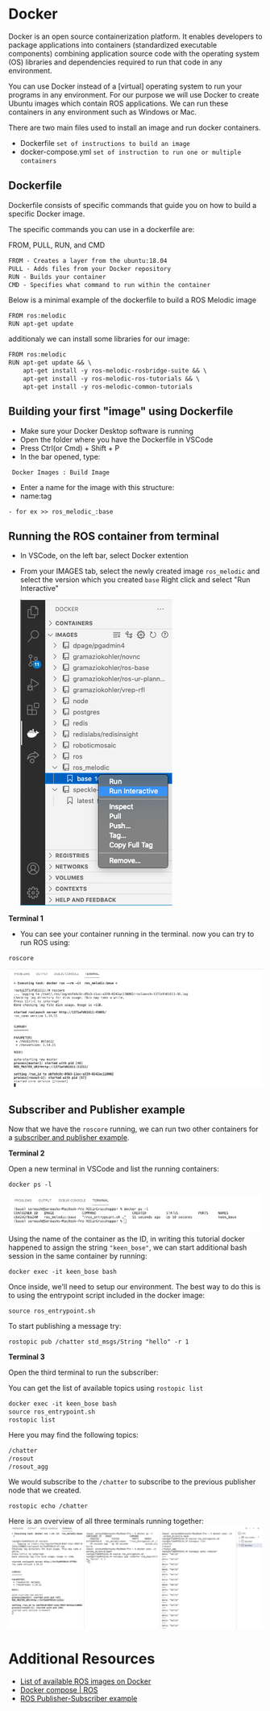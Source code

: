 # Docker
Docker is an open source containerization platform. It enables developers to package applications into containers (standardized executable components) combining application source code with the operating system (OS) libraries and dependencies required to run that code in any environment.

You can use Docker instead of a [virtual] operating system to run your programs in any environment. For our purpose we will use Docker to create Ubuntu images which contain ROS applications. We can run these containers in any environment such as Windows or Mac.

There are two main files used to install an image and run docker containers.
- Dockerfile `set of instructions to build an image`
- docker-compose.yml `set of instruction to run one or multiple containers`

## Dockerfile
Dockerfile consists of specific commands that guide you on how to build a specific Docker image. 

The specific commands you can use in a dockerfile are:

FROM, PULL, RUN, and CMD
```
FROM - Creates a layer from the ubuntu:18.04
PULL - Adds files from your Docker repository
RUN - Builds your container
CMD - Specifies what command to run within the container
```

Below is a minimal example of the dockerfile to build a ROS Melodic image

```
FROM ros:melodic
RUN apt-get update
```

additionaly we can install some libraries for our image:
```
FROM ros:melodic
RUN apt-get update && \
    apt-get install -y ros-melodic-rosbridge-suite && \
    apt-get install -y ros-melodic-ros-tutorials && \
    apt-get install -y ros-melodic-common-tutorials
```

## Building your first "image" using Dockerfile
- Make sure your Docker Desktop software is running
- Open the folder where you have the Dockerfile in VSCode
- Press Ctrl(or Cmd) + Shift + P
- In the bar opened, type:
```
 Docker Images : Build Image
```
- Enter a name for the image with this structure:
- name:tag
```
- for ex >> ros_melodic_:base
```

## Running the ROS container from terminal
- In VSCode, on the left bar, select Docker extention
- From your IMAGES tab, select the newly created image `ros_melodic` and select the version which you created `base`
Right click and select "Run Interactive"

    ![run_interactive](./media/run_interactive.png)

**Terminal 1**

- You can see your container running in the terminal. 
now you can try to run ROS using:
```
roscore
```
![roscore](./media/roscore.png)

## Subscriber and Publisher example
Now that we have the `roscore` running, we can run two other containers for a [subscriber and publisher example](http://wiki.ros.org/ROS/Tutorials/WritingPublisherSubscriber%28python%29).

**Terminal 2**

Open a new terminal in VSCode and list the running containers:
```
docker ps -l
```
![containers_list](./media/containers_list.png)
Using the name of the container as the ID, in writing this tutorial docker happened to assign the string `"keen_bose"`, we can start additional bash session in the same container by running:
```
docker exec -it keen_bose bash
```
Once inside, we'll need to setup our environment. The best way to do this is to using the entrypoint script included in the docker image:

```
source ros_entrypoint.sh
```
To start publishing a message try:
```
rostopic pub /chatter std_msgs/String "hello" -r 1
```

**Terminal 3**

Open the third terminal to run the subscriber:

You can get the list of available topics using `rostopic list`
```
docker exec -it keen_bose bash
source ros_entrypoint.sh
rostopic list
```

Here you may find the following topics:
```
/chatter
/rosout
/rosout_agg
```

We would subscribe to the `/chatter` to subscribe to the previous publisher node that we created.

```
rostopic echo /chatter
```

Here is an overview of all three terminals running together:
![terminals](./media/terminals.png)



# Additional Resources
 - [List of available ROS images on Docker](https://registry.hub.docker.com/_/ros/)
 - [Docker compose | ROS](http://wiki.ros.org/docker/Tutorials/Compose)
 - [ROS Publisher-Subscriber example](http://wiki.ros.org/ROS/Tutorials/WritingPublisherSubscriber%28python%29)

